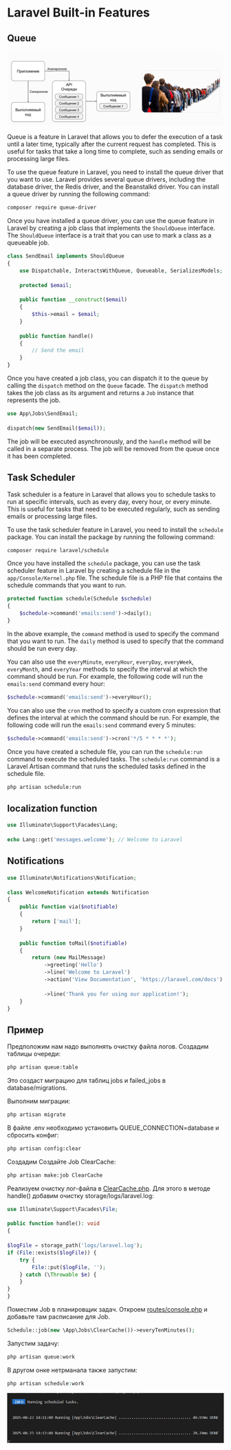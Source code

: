 # Laravel Built-in Features

## Queue

![Queue](./img/queue.png)

Queue is a feature in Laravel that allows you to defer the execution of a task until a later time, typically after the current request has completed. This is useful for tasks that take a long time to complete, such as sending emails or processing large files.

To use the queue feature in Laravel, you need to install the queue driver that you want to use. Laravel provides several queue drivers, including the database driver, the Redis driver, and the Beanstalkd driver. You can install a queue driver by running the following command:

```bash
composer require queue-driver
```

Once you have installed a queue driver, you can use the queue feature in Laravel by creating a job class that implements the `ShouldQueue` interface. The `ShouldQueue` interface is a trait that you can use to mark a class as a queueable job.

```php
class SendEmail implements ShouldQueue
{
    use Dispatchable, InteractsWithQueue, Queueable, SerializesModels;

    protected $email;

    public function __construct($email)
    {
        $this->email = $email;
    }

    public function handle()
    {
        // Send the email
    }
}
```

Once you have created a job class, you can dispatch it to the queue by calling the `dispatch` method on the `Queue` facade. The `dispatch` method takes the job class as its argument and returns a `Job` instance that represents the job.

```php
use App\Jobs\SendEmail;

dispatch(new SendEmail($email));
```

The job will be executed asynchronously, and the `handle` method will be called in a separate process. The job will be removed from the queue once it has been completed.

## Task Scheduler

Task scheduler is a feature in Laravel that allows you to schedule tasks to run at specific intervals, such as every day, every hour, or every minute. This is useful for tasks that need to be executed regularly, such as sending emails or processing large files.

To use the task scheduler feature in Laravel, you need to install the `schedule` package. You can install the package by running the following command:

```bash
composer require laravel/schedule
```

Once you have installed the `schedule` package, you can use the task scheduler feature in Laravel by creating a schedule file in the `app/Console/Kernel.php` file. The schedule file is a PHP file that contains the schedule commands that you want to run.

```php
protected function schedule(Schedule $schedule)
{
    $schedule->command('emails:send')->daily();
}
```

In the above example, the `command` method is used to specify the command that you want to run. The `daily` method is used to specify that the command should be run every day.

You can also use the `everyMinute`, `everyHour`, `everyDay`, `everyWeek`, `everyMonth`, and `everyYear` methods to specify the interval at which the command should be run. For example, the following code will run the `emails:send` command every hour:

```php
$schedule->command('emails:send')->everyHour();
```

You can also use the `cron` method to specify a custom cron expression that defines the interval at which the command should be run. For example, the following code will run the `emails:send` command every 5 minutes:

```php
$schedule->command('emails:send')->cron('*/5 * * * *');
```

Once you have created a schedule file, you can run the `schedule:run` command to execute the scheduled tasks. The `schedule:run` command is a Laravel Artisan command that runs the scheduled tasks defined in the schedule file.

```bash
php artisan schedule:run
```

## localization function

```php
use Illuminate\Support\Facades\Lang;

echo Lang::get('messages.welcome'); // Welcome to Laravel
```

## Notifications

```php
use Illuminate\Notifications\Notification;

class WelcomeNotification extends Notification
{
    public function via($notifiable)
    {
        return ['mail'];
    }

    public function toMail($notifiable)
    {
        return (new MailMessage)
            ->greeting('Hello')
            ->line('Welcome to Laravel')
            ->action('View Documentation', 'https://laravel.com/docs')

            ->line('Thank you for using our application!');
    }
}
```

## Пример

Предположим нам надо выполнять очистку файла логов. Создадим таблицы очереди:

```bash
php artisan queue:table
```

Это создаст миграцию для таблиц jobs и failed_jobs в database/migrations.

Выполним миграции:

```bash
php artisan migrate
```

В файле .env необходимо установить QUEUE_CONNECTION=database и сбросить конфиг:

```bash
php artisan config:clear
```

Создадим Создайте Job ClearCache:

```bash
php artisan make:job ClearCache
```

Реализуем очистку лог-файла в [ClearCache.php](./laravel-project/app/Jobs/ClearCache.php). Для этого в методе handle() добавим очистку storage/logs/laravel.log:

```php
use Illuminate\Support\Facades\File;

public function handle(): void
{

$logFile = storage_path('logs/laravel.log');
if (File::exists($logFile)) {
    try {
        File::put($logFile, '');
    } catch (\Throwable $e) {
    }
}
}
```

Поместим Job в планировщик задач. Откроем [routes/console.php](./laravel-project/routes/console.php) и добавьте там расписание для Job.

```php
Schedule::job(new \App\Jobs\ClearCache())->everyTenMinutes();
```

Запустим задачу:

```bash
php artisan queue:work
```

В другом онке нетрманала также запустим:

```php
php artisan schedule:work
```

![clear-cache](./img/clear_cache.png)
